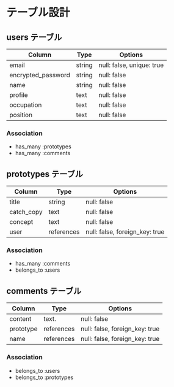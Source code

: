 # テーブル設計

## users テーブル

| Column             | Type   | Options     |
| ------------------ | ------ | ----------- |
| email              | string | null: false, unique: true |
| encrypted_password | string | null: false |
| name               | string | null: false |
| profile            | text   | null: false |
| occupation         | text   | null: false |
| position           | text   | null: false |

### Association
- has_many :prototypes
- has_many :comments

## prototypes テーブル

| Column             | Type       | Options                        |
| ------------------ | ------     | ------------------------------ |
| title              | string     | null: false                    |
| catch_copy         | text       | null: false                    |
| concept            | text       | null: false                    |
| user               | references | null: false, foreign_key: true |

### Association
- has_many :comments
- belongs_to :users

## comments テーブル

| Column             | Type       | Options                        |
| ------------------ | ------     | ------------------------------ |
| content            | text.      | null: false                    |
| prototype          | references | null: false, foreign_key: true |
| name               | references | null: false, foreign_key: true |

### Association
- belongs_to :users
- belongs_to :prototypes